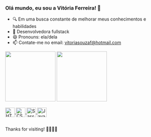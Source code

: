 ### Olá mundo, eu sou a Vitória Ferreira! 👋
  
  - 🔍 Em uma busca constante de melhorar meus conhecimentos e habilidades
  - 🏹 Desenvolvedora fullstack
  - 😄 Pronouns: ela/dela
  - 📫 Contate-me no email: vitoriasouzaf@hotmail.com

<div>
    <a href="https://github.com/vitoriaferreiradev"><img height="160cm" src="https://github-readme-stats.vercel.app/api?username=vitoriaferreiradev&show_icons=true&theme=radical&include_all_commits=true&count_private=true"/></a>
    <a href="https://github.com/vitoriaferreiradev"><img height="160cm" src="https://github-readme-stats.vercel.app/api/top-langs/?username=vitoriaferreiradev&layout=compact&langs_count=16&theme=radical"/></a>
</div>

<div style="display: inline-block;"></br>
    <a href="https://github.com/vitoriaferreiradev">
    <img align="center" height="30" src="https://img.shields.io/badge/HTML5-E34F26?style=for-the-badge&logo=html5&logoColor=white" alt="HTML logo">
    <img align="center" height="30" src="https://img.shields.io/badge/CSS3-1572B6?style=for-the-badge&logo=css3&logoColor=white" alt="CSS logo">
    <img align="center" height="30" src="https://img.shields.io/badge/Sass-CC6699?style=for-the-badge&logo=sass&logoColor=white" alt="Sass logo">
    <img align="center" height="30" src="https://img.shields.io/badge/JavaScript-323330?style=for-the-badge&logo=javascript&logoColor=F7DF1E" alt="Javascript logo">
    <!-- <img align="center" height="30" src="https://img.shields.io/badge/React-20232A?style=for-the-badge&logo=react&logoColor=61DAFB" alt="React logo"> -->
    </a>
</div>

##

Thanks for visiting! 👩🏽‍🦱💕 

<!-- <img align="right" height="180" width="180" src="https://im2.ezgif.com/tmp/ezgif-2-ce2e5056fd05.gif" alt="gif"> -->

